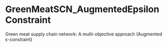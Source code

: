 # GreenMeatSCN_AugmentedEpsilonConstraint
Green meat supply chain network: A multi-objective approach (Augmented ε-constraint)
